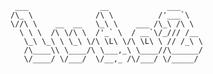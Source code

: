```
 ___                __             ___     
/\_ \              /\ \          /'___`\   
\//\ \    __  __   \_\ \    ___ /\_\ /\ \  
  \ \ \  /\ \/\ \  /'_` \  / __`\/_/// /__ 
   \_\ \_\ \ \_\ \/\ \L\ \/\ \L\ \ // /_\ \
   /\____\\ \____/\ \___,_\ \____//\______/
   \/____/ \/___/  \/__,_ /\/___/ \/_____/ 
```                                           
                                           
